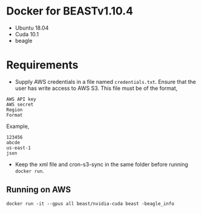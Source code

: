 # Docker for BEASTv1.10.4

* Ubuntu 18.04
* Cuda 10.1
* beagle

# Requirements

* Supply AWS credentials in a file named `credentials.txt`. Ensure that the user has write access to AWS S3. This file must be of the format,

```
AWS API key
AWS secret
Region
Format
```

Example,

```
123456
abcde
us-east-1
json
```

* Keep the xml file and cron-s3-sync in the same folder before running `docker run`.

## Running on AWS

```
docker run -it --gpus all beast/nvidia-cuda beast -beagle_info
```
